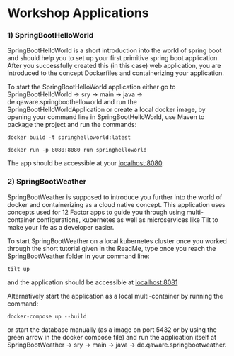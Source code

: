 # Workshop Applications

### 1) SpringBootHelloWorld

SpringBootHelloWorld is a short introduction into the world of spring boot and should help you to set up your first primitive 
spring boot application. After you successfully created this (in this case) web application, you are introduced to the concept
Dockerfiles and containerizing your application.

To start the SpringBootHelloWorld application either go to SpringBootHelloWorld -> sry -> main -> java -> de.qaware.springboothelloworld
and run the SpringBootHelloWorldApplication or create a local docker image, by opening your command line in SpringBootHelloWorld,
use Maven to package the project and run the commands:

```
docker build -t springhelloworld:latest 
```
```
docker run -p 8080:8080 run springhelloworld
```

The app should be accessible at your [localhost:8080](localhost:8080).

### 2) SpringBootWeather

SpringBootWeather is supposed to introduce you further into the world of docker and containerizing as a cloud native concept.
This application uses concepts used for 12 Factor apps to guide you through using multi-container configurations, kubernetes
as well as microservices like Tilt to make your life as a developer easier. 

To start SpringBootWeather on a local kubernetes cluster once you worked through the short tutorial given in the ReadMe, 
type once you reach the SpringBootWeather folder in your command line:

```
tilt up
```

and the application should be accessible at [localhost:8081](localhost:8081)

Alternatively start the application as a local multi-container by running the command:

```
docker-compose up --build
```

or start the database manually (as a image on port 5432 or by using the green arrow in the docker compose file) and run
the application itself at SpringBootWeather -> sry -> main -> java -> de.qaware.springbootweather.
